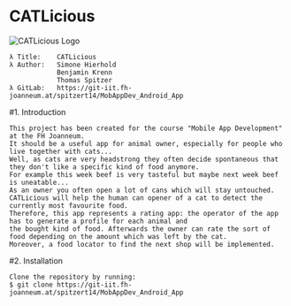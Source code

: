 # CATLicious

![CATLicious Logo](https://i.imgur.com/mWsOQaz.png)

    λ Title:	CATLicious
    λ Author:   Simone Hierhold
                Benjamin Krenn
                Thomas Spitzer
    λ GitLab:	https://git-iit.fh-joanneum.at/spitzert14/MobAppDev_Android_App

#1. Introduction

	This project has been created for the course "Mobile App Development" at the FH Joanneum.
	It should be a useful app for animal owner, especially for people who live together with cats...
	Well, as cats are very headstrong they often decide spontaneous that they don't like a specific kind of food anymore. 
	For example this week beef is very tasteful but maybe next week beef is uneatable... 
	As an owner you often open a lot of cans which will stay untouched.
	CATLicious will help the human can opener of a cat to detect the currently most favourite food. 
	Therefore, this app represents a rating app: the operator of the app has to generate a profile for each animal and
	the bought kind of food. Afterwards the owner can rate the sort of food depending on the amount which was left by the cat.
	Moreover, a food locator to find the next shop will be implemented. 

#2. Installation

    Clone the repository by running:
    $ git clone https://git-iit.fh-joanneum.at/spitzert14/MobAppDev_Android_App 